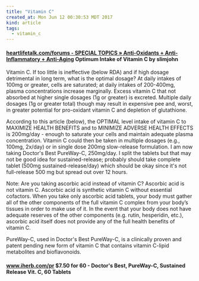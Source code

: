 ```yaml
---
title: "Vitamin C"
created_at: Mon Jun 12 00:30:53 MDT 2017
kind: article
tags:
  - vitamin_c
---
```


<h4>
  <a href="http://www.heartlifetalk.com/forums/default.aspx?g=posts&t=28207#post50450" target="_blank">heartlifetalk.com/forums - SPECIAL TOPICS  »  Anti-Oxidants + Anti-Inflammatory + Anti-Aging</a>
  Optimum Intake of Vitamin C by slimjohn
</h4>

Vitamin C.  If too little is ineffective (below RDA) and if high dosage
detrimental in long term, what is the optimal dosage?  At daily intakes
of 100mg or greater, cells are saturated; at daily intakes of 200-400mg,
plasma concentrations increase marginally.  Excess vitamin C that
not absorbed at higher single dosages (1g or greater) is excreted.
Multiple daily dosages (1g or greater total) though may result in
expensive pee and, worst, in greater potential for pro-oxidant vitamin
C and depletion of glutathione.

According to this article (below), the OPTIMAL level intake of vitamin
C to MAXIMIZE HEALTH BENEFITS and to MINIMIZE ADVERSE HEALTH EFFECTS is
200mg/day - enough to saturate your cells and maintain adequate plasma
concentration.  Vitamin C could then be taken in multiple dosages (e.g.,
100mg, 2x/day) or in single dose 200mg slow-release formulation.  I am
now taking Doctor's Best PureWay-C, 250mg/day.  I split the tablets but
that may not be good idea for sustained-release; probably should take
complete tablet (500mg sustained-release/day) which should be okay since
it's not full-release 500 mg but spread out over 12 hours.

Note: Are you taking ascorbic acid instead of vitamin C? Ascorbic acid
is not vitamin C. Ascorbic acid is synthetic vitamin C without essential
cofactors. When you take only ascorbic acid tablets, your body must
gather all of the other components of the full vitamin C complex from
your body’s tissues in order to make use of it. In the event that your
body does not have adequate reserves of the other components (e.g. rutin,
hesperidin, etc.), ascorbic acid itself does not provide any of the full
health benefits of vitamin C.

PureWay-C, used in Doctor's Best PureWay-C, is a clinically proven
and patent pending new form of vitamin C that contains vitamin C-lipid
metabolites and bioflavonoids.

<h4>
  <a href="https://www.iherb.com/pr/doctor-s-best-pureway-c-sustained-release-vit-c-60-tablets/14049" target="_blank">www.iherb.com/pr</a>
  $7.50 for 60 -
  Doctor's Best, PureWay-C, Sustained Release Vit. C, 60 Tablets
</h4>

<!--
html boilerplate
<a href="" target="_blank"></a>
<a name=""></a>
<img src="" width="400px">
<ul>
  <li></li>
</ul>
<pre>
</pre>
<pre><code>
</code></pre>
<math xmlns='http://www.w3.org/1998/Math/MathML' display='block'>
</math>
-->
